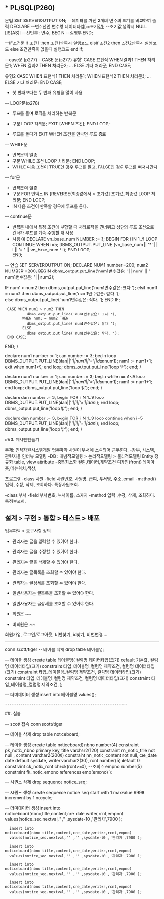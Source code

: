 ## * PL/SQL(P260)
문법
SET SERVEROUTPUT ON;
 --데이터를 가진 2개의 변수의 크기를 비교하여 출력
DECLARE
 --변수선언
 변수명 데이터타입[:=초기값]; --초기값 생략시 NULL
[IS(AS)]
 --선언부 : 변수,
BEGIN
 --실행부
END;

--IF조건문
 if 조건1 then
  조건1만족시 실행코드
 elsif 조건2 then
  조건2만족시 실행코드
 else
  조건만족이 없을때 실행코드
 end if;

--case문 (p277)
--CASE 문(p277)
유형1
    CASE 표현식 
        WHEN 결과1 THEN
           처리문1;
        WHEN 결과2 THEN
          처리문2;
        …
        ELSE
         기타 처리문;
     END CASE;

유형2
    CASE WHEN 표현식1 THEN
              처리문1;
            WHEN 표현식2 THEN
              처리문2;
            …
            ELSE
              기타 처리문;
     END CASE;
* 첫 번째보다는 두 번째 유형을 많이 사용
 
 -- LOOP문(p278)
* 루프를 돌며 로직을 처리하는 반복문
* 구문
   LOOP
      처리문;
      EXIT [WHEN 조건];
   END LOOP;

* 루프를 돌다가 EXIT WHEN 조건을 만나면 루프 종료

-- WHILE문
*  반복문의 일종
* 구문
   WHILE 조건
   LOOP
      처리문;
   END LOOP;
* WHILE 다음 조건이 TRUE인 경우 루프를 돌고, FALSE인 경우 루프를 빠져나간다

-- for문
*  반복문의 일종
* 구문
   FOR 인덱스 IN [REVERSE(최종값에서 > 초기값] 초기값..최종값
   LOOP
      처리문;
   END LOOP;
* IN 다음 조건이 만족할 경우에 루프를 돈다.

-- continue문

*  반복문 내에서 특정 조건에 부합할 때 처리로직을 건너뛰고 상단의 루프 조건으로 건너가 
     루프를 계속 수행할 때 사용
* 사용 예
DECLARE
   vn_base_num NUMBER := 3;
BEGIN
   FOR i IN 1..9 
   LOOP
      CONTINUE WHEN i=5;
      DBMS_OUTPUT.PUT_LINE (vn_base_num || '*' || i || '= ' || vn_base_num * i);
   END LOOP;    
END;

-- 연습
SET SERVEROUTPUT ON;
DECLARE
NUM1 number:=200;
num2 NUMBER:=200;
BEGIN
 dbms_output.put_line('num1변수값은: ' || num1 || '  num1변수값은: ' || num2);
 
 IF num1 > num2 then
        dbms_output.put_line('num1변수값은: 크다 ');
    elsif num1 = num2 then
        dbms_output.put_line('num1변수값은: 같다 ');   
    else
        dbms_output.put_line('num1변수값은: 작다. ');
 END IF;
 
     CASE WHEN num1 > num2 THEN
              dbms_output.put_line('num1변수값은: 크다 ');
            WHEN num1 = num2 THEN
              dbms_output.put_line('num1변수값은: 같다 ');  
            ELSE
              dbms_output.put_line('num1변수값은: 작다. ');
     END CASE;
END;
/

declare
 num1 number := 1;
 dan number := 3;
begin
    loop
        DBMS_OUTPUT.PUT_LINE(dan||'*'||num1||'='||dan*num1);
        num1 := num1+1;
        exit when num1>9;
     end loop;
        dbms_output.put_line('loop 밖');
end;
/

declare
 num1 number := 1;
 dan number := 3;
begin
    while num1<9
    loop
        DBMS_OUTPUT.PUT_LINE(dan||'*'||num1||'='||dan*num1);
        num1 := num1+1;
     end loop;
        dbms_output.put_line('loop 밖');
end;
/

declare
 dan number := 3;
begin
    FOR i IN 1..9
    loop
        DBMS_OUTPUT.PUT_LINE(dan||'*'||i||'='||dan*i);
     end loop;
        dbms_output.put_line('loop 밖');
end;
/

declare
 dan number := 3;
begin
    FOR i IN 1..9
    loop
        continue when i=5;
            DBMS_OUTPUT.PUT_LINE(dan||'*'||i||'='||dan*i);
         end loop;
            dbms_output.put_line('loop 밖');
end;
/

##3. 게시판만들기 

주제: 인적자원시스템개발
업무파악
사원이 부서에 소속되어 근무한다.
 -장부, 시스템, 관련자들 인터뷰
모델링
 -DB : 개념적모델링 > 논리적모델링 > 물리적모델링
       Entity        정규화        table, view
       attribute     -중복최소화    컬럼,데이터,제약조건
 디자인(front)
  레이아웃,메뉴위치,색상, 
       
 프로그램 
  -class       사원
  -field     사원번호, 사원명,  급여,  부서명,  주소, email
  -method()  입력 ,수정, 삭제, 조회하다. 특정사원조회.
 
  -class       부서
  -field     부서번호, 부서이름, 소재지
  -method    입력 ,수정, 삭제, 조회하다. 특정부조회.
 
  설계 > 구현 > 통합 > 테스트 > 배포
 -----------------------------------------
 업무파악 > 요구사항 정의
 - 관리자는 글을 입력할 수 있어야 한다.
 - 관리자는 글을 수정할 수 있어야 한다.
 - 관리자는 글을 삭제할 수 있어야 한다.
 - 관리자는 글목록을 조회할 수 있어야 한다.
 - 관리자는 글상세를 조회할 수 있어야 한다.
 
 - 일반사용자는 글목록을 조회할 수 있어야 한다.
 - 일반사용자는 글상세를 조회할 수 있어야 한다.
 
 - 회원은   ~~
 - 비회원은 ~~
 
 회원가입, 로그인/로그아웃, 비번찾기, id찾기, 비번변경.... 
 
 
 -------------------------------------------------------------
 conn scott/tiger
  -- 테이블 삭제
      drop table 테이블명;
  
  -- 테이블 생성
      create table 테이블명(
      컬럼명 데이터타입(크기) default 기본값,
      컬럼명 데이터타입(크기) constraint 타입_테이블명_컬럼명 제약조건,
      컬럼명 데이터타입(크기) constraint 타입_테이블명_컬럼명 제약조건,
      컬럼명 데이터타입(크기) constraint 타입_테이블명_컬럼명 제약조건,
      컬럼명 데이터타입(크기) constraint 타입_테이블명_컬럼명 제약조건,
      );
  
  -- 더미데이터 생성
      insert into 테이블명 values();
      
      
    --------------------------------------------------------
   ##. 실습
    
  -- scott 접속
    conn scott/tiger
    
  -- 테이블 삭제
      drop table noticeboard;
  
  -- 테이블 생성
      create  table noticeboard(
      nbno     number(4)               constraint pk_notic_nbno primary key, 
      title    varchar2(120)           constraint nn_notic_title not null ,
      content  varchar2(2000)          constraint nn_notic_content not null,
      cre_date date                    default    sysdate,
      writer   varchar2(30),
      rcnt     number(5) default 0     constraint ck_notic_rcnt check(rcnt>=0), --조회수
      empno    number(5)            constraint fk_notic_empno references emp(empno)
      );
  
  -- 시퀀스 삭제
      drop sequence notice_seq;
    
  -- 시퀀스 생성
      create sequence notice_seq
      start with 1
      maxvalue 9999
      increment by 1 
      nocycle;
     
  
  -- 더미데이터 생성
      insert into noticeboard(nbno,title,content,cre_date,writer,rcnt,empno) 
      values(notice_seq.nextval,'' ,'' ,sysdate-10 ,'관리자',7900 );
      
      insert into noticeboard(nbno,title,content,cre_date,writer,rcnt,empno) 
      values(notice_seq.nextval,'' ,'' ,sysdate-10 ,'관리자',7900 );
      
      insert into noticeboard(nbno,title,content,cre_date,writer,rcnt,empno) 
      values(notice_seq.nextval,'' ,'' ,sysdate-10 ,'관리자',7900 );
      
      insert into noticeboard(nbno,title,content,cre_date,writer,rcnt,empno) 
      values(notice_seq.nextval,'' ,'' ,sysdate-10 ,'관리자',7900 );
      
      insert into noticeboard(nbno,title,content,cre_date,writer,rcnt,empno) 
      values(notice_seq.nextval,'' ,'' ,sysdate-10 ,'관리자',7900 );
      
 
 
